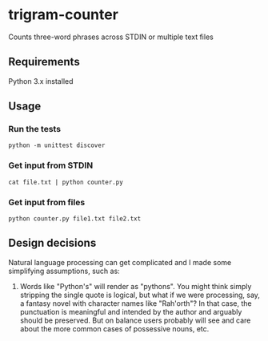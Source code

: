 # trigram-counter

Counts three-word phrases across STDIN or multiple text files

## Requirements

Python 3.x installed

## Usage

### Run the tests

    python -m unittest discover

### Get input from STDIN

    cat file.txt | python counter.py

### Get input from files

    python counter.py file1.txt file2.txt
    
## Design decisions 

Natural language processing can get complicated and I made some simplifying assumptions, such as:

1. Words like "Python's" will render as "pythons". You might think simply stripping the
single quote is logical, but what if we were processing, say, a fantasy novel with character names like "Rah'orth"?
In that case, the punctuation is meaningful and intended by the author and arguably should be preserved. But on balance 
users probably will see and care about the more common cases of possessive nouns, etc.
